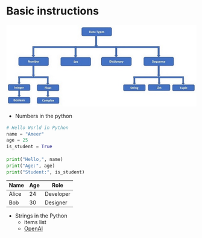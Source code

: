 # Basic instructions 

![Alt text](data_types.jpg)


- Numbers in the python

```python
# Hello World in Python
name = "Ameer"
age = 25
is_student = True

print("Hello,", name)
print("Age:", age)
print("Student:", is_student)
```

| Name   | Age | Role     |
|--------|-----|----------|
| Alice  | 24  | Developer|
| Bob    | 30  | Designer |


- Strings in the Python
  - items list
  - [OpenAI](https://openai.com "Visit OpenAI")


